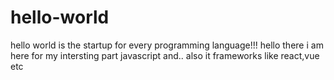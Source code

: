 # hello-world
hello world is the startup  for every programming language!!!
hello there i am here for my intersting part javascript and..
also it frameworks like react,vue etc
